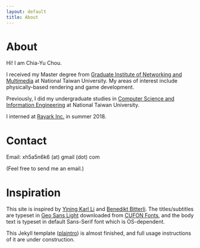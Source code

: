 ```yaml
---
layout: default
title: About
---
```


# About
Hi! I am Chia-Yu Chou.

I received my Master degree from [Graduate Institute of Networking and Multimedia](https://www.inm.ntu.edu.tw/main.php) at National Taiwan University. My areas of interest include physically-based rendering and game development. 

Previously, I did my undergraduate studies in [Computer Science and Information Engineering](https://www.csie.ntu.edu.tw/) at National Taiwan University. 

I interned at [Rayark Inc.](https://www.rayark.com/en/) in summer 2018.

# Contact
Email: xh5a5n6k6 (at) gmail (dot) com

(Feel free to send me an email.)

# Inspiration
This site is inspired by [Yining Karl Li](https://www.yiningkarlli.com/) and [Benedikt Bitterli](https://benedikt-bitterli.me/). The titles/subtitles are typeset in [Geo Sans Light](https://www.cufonfonts.com/font/geo-sans-light/) downloaded from [CUFON Fonts](https://www.cufonfonts.com/), and the body text is typeset in default Sans-Serif font which is OS-dependent.

This Jekyll template ([plaintro](https://github.com/xh5a5n6k6/plaintro/)) is almost finished, and full usage instructions of it are under construction.